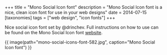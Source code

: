 +++
title = "Mono Social Icon font"
description = "Mono Social Icon font is a nice, clean icon font for use in your web designs"
date = 2014-07-15
[taxonomies]
tags = ["web design", "icon fonts"]
+++

Nice social icon font set by @drinchev. Full instructions on how to use can be found on the Mono Social Icon font [website](http://drinchev.github.io/monosocialiconsfont/).

{{ image(path="mono-social-icons-font-582.jpg", caption="Mono Social Icon font") }}